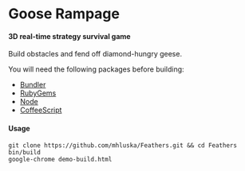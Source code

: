 Goose Rampage
=============

#### 3D real-time strategy survival game ####
Build obstacles and fend off diamond-hungry geese.

You will need the following packages before building:
* [Bundler](https://github.com/carlhuda/bundler)
* [RubyGems](https://github.com/rubygems/rubygems)
* [Node](https://github.com/joyent/node)
* [CoffeeScript](https://github.com/jashkenas/coffee-script)

#### Usage ####
    git clone https://github.com/mhluska/Feathers.git && cd Feathers 
    bin/build
    google-chrome demo-build.html
